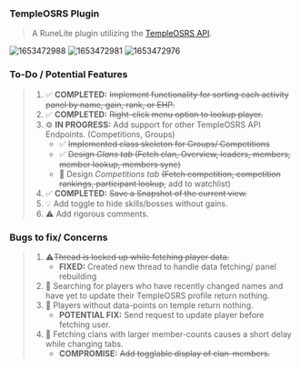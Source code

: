 ### TempleOSRS Plugin

> A RuneLite plugin utilizing the [TempleOSRS API](https://templeosrs.com/api_doc.php). <br>

![1653472988](https://user-images.githubusercontent.com/60162255/170237139-f4888c41-fb16-49b1-9bfd-ddb1f0fab4e8.png)
![1653472981](https://user-images.githubusercontent.com/60162255/170237162-d35b0320-3384-4d58-aec5-4326fdc2d08d.png)
![1653472976](https://user-images.githubusercontent.com/60162255/170237173-9cc8ba95-fbce-42f5-ac89-36436ed8c96d.png)


### To-Do / Potential Features

> 1. ✅ **COMPLETED:** ~~Implement functionality for sorting each activity panel by name, gain, rank, or EHP.~~
> 2. ✅ **COMPLETED:** ~~Right-click menu option to lookup player.~~
> 3. ⚙️ **IN PROGRESS:** Add support for other TempleOSRS API Endpoints. (Competitions, Groups)
>     * ✅ ~~Implemented class skeleton for Groups/ Competitions~~
>     * ✅ ~~Design *Clans tab* (Fetch clan, Overview, leaders, members, member lookup, members sync)~~
>     * 🔧 Design *Competitions tab* ~~(Fetch competition, competition rankings, participant lookup,~~ add to watchlist)
> 4. ✅ **COMPLETED:** ~~Save a Snapshot of the current view.~~
> 5. 💡 Add toggle to hide skills/bosses without gains.
> 6. ⚠️ Add rigorous comments.

### Bugs to fix/ Concerns

> 1. ⚠️~~Thread is locked up while fetching player data.~~
>    * **FIXED:** Created new thread to handle data fetching/ panel rebuilding
> 2. 🐛 Searching for players who have recently changed names and have yet to update their TempleOSRS profile return nothing.
> 3. 🐛 Players without data-points on temple return nothing.
>    * **POTENTIAL FIX:** Send request to update player before fetching user.
> 4. 📓 Fetching clans with larger member-counts causes a short delay while changing tabs.
>    * **COMPROMISE:** ~~Add togglable display of clan-members.~~
